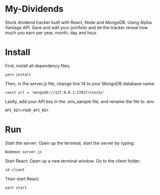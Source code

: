 # My-Dividends
Stock dividend tracker built with React, Node and MongoDB. Using Alpha Vantage API. Save and edit your portfolio and let the tracker reveal how much you earn per year, month, day and hour. 

# Install
First, install all dependency files.
``` 
yarn install
```

Then, in the server.js file, change line 14 to your MongoDB database name:
```
const url = 'mongodb://127.0.0.1:27017/stocks'
```

Lastly, add your API key in the .env_sample file, and rename the file to .env
```
API_KEY=YOUR_API_KEY
```

# Run
Start the server:
Open up the terminal, start the server by typing:
```
Nodemon server.js
```

Start React:
Open up a new terminal window. Go to the client folder:
```
cd client
```

Then start React:
```
yarn start
```


